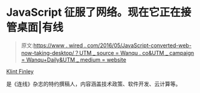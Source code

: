# JavaScript 征服了网络。现在它正在接管桌面|有线

> 原文:[https://www . wired . com/2016/05/JavaScript-converted-web-now-taking-desktop/？UTM _ source = Wanqu . co&UTM _ campaign = Wanqu+Daily&UTM _ medium = website](https://www.wired.com/2016/05/javascript-conquered-web-now-taking-desktop/?utm_source=wanqu.co&utm_campaign=Wanqu+Daily&utm_medium=website)

[Klint Finley](/author/klint-finley)

是《连线》杂志的特约撰稿人，内容涵盖技术政策、软件开发、云计算等。